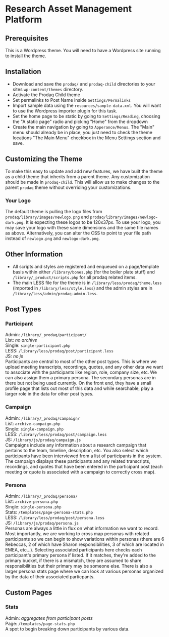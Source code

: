 
# Research Asset Management Platform

## Prerequisites
This is a Wordpress theme. You will need to have a Wordpress site running to install the theme. 

## Installation
* Download and save the `prodaq/` and `prodaq-child` directories to your sites `wp-content/themes` directory.
* Activate the Prodaq Child theme
* Set permalinks to Post Name inside `Settings/Permalinks`
* Import sample data using the `resources/sample-data.xml`. You will want to use the Wordpress importer plugin for this task.
* Set the home page to be static by going to `Settings/Reading`, choosing the "A static page" radio and picking "Home" from the dropdown
* Create the main navigation by going to `Apperance/Menus`. The "Main" menu should already be in place, you just need to check the theme locations "The Main Menu" checkbox in the Menu Settings section and save.

## Customizing the Theme
To make this easy to update and add new features, we have built the theme as a child theme that inherits from a parent theme. Any customization should be made in `prodaq-child`. This will allow us to make changes to the parent `prodaq` theme without overriding your customizations.

### Your Logo
The default theme is pulling the logo files from `prodaq/library/images/newlogo.png` and `prodaq/library/images/newlogo-dark.png`. It is expecting these logos to be 120x37px. To use your logo, you may save your logo with these same dimensions and the same file names as above. Alternatively, you can alter the CSS to point to your file path instead of `newlogo.png` and `newlogo-dark.png`.

## Other Information
* All scripts and styles are registered and enqueued on a page/template basis within either `/library/bones.php` (for the boiler plate stuff) and `/library/_product/scripts.php` for all prodaq related items.
* The main LESS file for the theme is in `/library/less/prodaq/theme.less` (imported in `/library/less/style.less`) and the admin styles are in `/library/less/admin/prodaq-admin.less`.


## Post Types

### Participant
Admin: `/library/_prodaq/participant/`  
List: *no archive*   
Single: `single-participant.php`  
LESS: `/library/less/prodaq/post/participant.less`   
JS: *no js*   
Participants are central to most of the other post types. This is where we upload meeting transcripts, recordings, quotes, and any other data we want to associate with the participants like region, role, company size, etc. We can also assign them a primary persona. The secondary personas are in there but not being used currently. On the front end, they have a small profile page that lists out most of this data and while searchable, play a larger role in the data for other post types.

### Campaign
Admin: `/library/_prodaq/campaign/`   
List: `archive-campaign.php`  
Single: `single-campaign.php`  
LESS: `/library/less/prodaq/post/campaign.less`   
JS: `/library/js/prodaq/campaign.js`   
Campaigns include any information about a research campaign that pertains to the team, timeline, description, etc. You also select which participants have been interviewed from a list of participants in the system. The campaign displays these participants and any related transcripts, recordings, and quotes that have been entered in the participant post (each meeting or quote is associated with a campaign to correctly cross map).

### Persona
Admin: `/library/_prodaq/persona/`   
List: `archive-persona.php`  
Single: `single-persona.php`  
Stats: `/templates/page-persona-stats.php`  
LESS: `/library/less/prodaq/post/persona.less`   
JS: `/library/js/prodaq/persona.js`   
Personas are always a little in flux on what information we want to record. Most importantly, we are working to cross map personas with related participants so we can begin to show variations within personas (there are 6 Rebeccas, 2 of which have Sharon responsibilities, 3 of which are located in EMEA, etc...). Selecting associated participants here checks each participant's primary persona if listed. If it matches, they're added to the primary bucket, if there is a mismatch, they are assumed to share responsibilities but their primary may be someone else. There is also a larger persona stats page where we can look at various personas organized by the data of their associated particpants.

## Custom Pages

### Stats
Admin: *aggregates from participant posts*   
Page: `/templates/page-stats.php`   
A spot to begin breaking down participants by various data.
